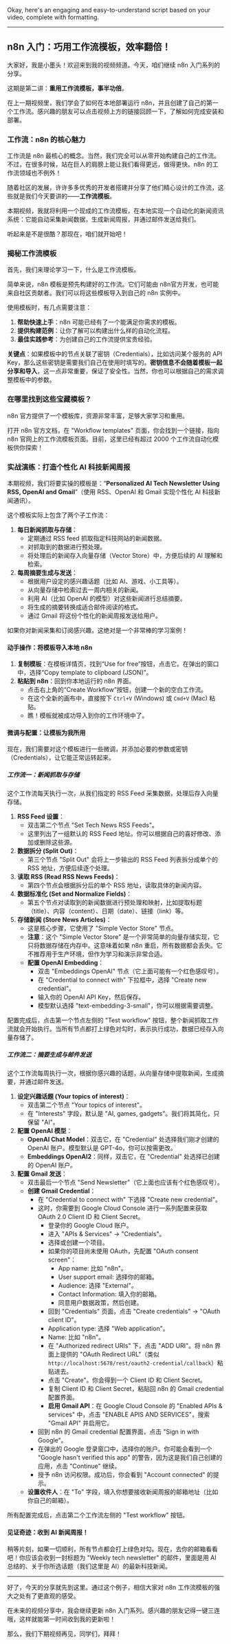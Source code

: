 Okay, here's an engaging and easy-to-understand script based on your video, complete with formatting.

---

## n8n 入门：巧用工作流模板，效率翻倍！

大家好，我是小墨头！欢迎来到我的视频频道。今天，咱们继续 n8n 入门系列的分享。

这期是第二讲：**重用工作流模板，事半功倍**。

在上一期视频里，我们学会了如何在本地部署运行 n8n，并且创建了自己的第一个工作流。感兴趣的朋友可以点击视频上方的链接回顾一下，了解如何完成安装和部署。

### 工作流：n8n 的核心魅力

工作流是 n8n 最核心的概念。当然，我们完全可以从零开始构建自己的工作流。不过，在很多时候，站在巨人的肩膀上能让我们看得更远，做得更快。n8n 的工作流领域也不例外！

随着社区的发展，许许多多优秀的开发者搭建并分享了他们精心设计的工作流，这些就是我们今天要讲的——**工作流模板**。

本期视频，我就将利用一个现成的工作流模板，在本地实现一个自动化的新闻资讯系统：它能自动采集新闻数据，生成新闻周报，并通过邮件发送给我们。

听起来是不是很酷？那现在，咱们就开始吧！

### 揭秘工作流模板

首先，我们来理论学习一下，什么是工作流模板。

简单来说，n8n 模板是预先构建好的工作流。它们可能由 n8n官方开发，也可能来自社区贡献者。我们可以将这些模板导入到自己的 n8n 实例中。

使用模板时，有几点需要注意：

1.  **帮助快速上手**：n8n 可能已经有了一个能满足你需求的模板。
2.  **提供构建范例**：让你了解可以构建出什么样的自动化流程。
3.  **最佳实践参考**：为创建自己的工作流提供宝贵经验。

**关键点**：如果模板中的节点关联了密钥（Credentials），比如访问某个服务的 API Key，那么这些密钥是需要我们自己在使用时填写的。**密钥信息不会随着模板一起分享和导入**，这一点非常重要，保证了安全性。当然，你也可以根据自己的需求调整模板中的参数。

### 在哪里找到这些宝藏模板？

n8n 官方提供了一个模板库，资源非常丰富，足够大家学习和重用。

打开 n8n 官方文档，在 "Workflow templates" 页面，你会找到一个链接，指向 n8n 官网上的工作流模板页面。目前，这里已经有超过 2000 个工作流自动化模板供你探索！

### 实战演练：打造个性化 AI 科技新闻周报

本期视频，我们将要实操的模板是：“**Personalized AI Tech Newsletter Using RSS, OpenAI and Gmail**”（使用 RSS、OpenAI 和 Gmail 实现个性化 AI 科技新闻通讯）。

这个模板实际上包含了两个子工作流：

1.  **每日新闻抓取与存储**：
    *   定期通过 RSS feed 抓取指定科技网站的新闻数据。
    *   对抓取到的数据进行预处理。
    *   将处理后的新闻存入向量存储（Vector Store）中，方便后续的 AI 理解和检索。
2.  **每周摘要生成与发送**：
    *   根据用户设定的感兴趣话题（比如 AI、游戏、小工具等）。
    *   从向量存储中检索过去一周内相关的新闻。
    *   利用 AI（比如 OpenAI 的模型）对这些新闻进行总结摘要。
    *   将生成的摘要转换成适合邮件阅读的格式。
    *   通过 Gmail 将这份个性化的新闻周报发送给用户。

如果你对新闻采集和订阅感兴趣，这绝对是一个非常棒的学习案例！

#### 动手操作：将模板导入本地 n8n

1.  **复制模板**：在模板详情页，找到“Use for free”按钮，点击它。在弹出的窗口中，选择“Copy template to clipboard (JSON)”。
2.  **粘贴到 n8n**：回到你本地运行的 n8n 界面。
    *   点击右上角的“Create Workflow”按钮，创建一个新的空白工作流。
    *   在这个全新的画布中，直接按下 `Ctrl+V` (Windows) 或 `Cmd+V` (Mac) 粘贴。
    *   瞧！模板就被成功导入到你的工作环境中了。

#### 微调与配置：让模板为我所用

现在，我们需要对这个模板进行一些微调，并添加必要的参数或密钥（Credentials），让它能正常运转起来。

##### 工作流一：新闻抓取与存储

这个工作流每天执行一次，从我们指定的 RSS Feed 采集数据，处理后存入向量存储。

1.  **RSS Feed 设置**：
    *   双击第二个节点 "Set Tech News RSS Feeds"。
    *   这里列出了一组默认的 RSS Feed 地址。你可以根据自己的喜好修改、添加或删除这些源。
2.  **数据拆分 (Split Out)**：
    *   第三个节点 "Split Out" 会将上一步输出的 RSS Feed 列表拆分成单个的 RSS 地址，方便后续逐个处理。
3.  **读取 RSS (Read RSS News Feeds)**：
    *   第四个节点会根据拆分后的单个 RSS 地址，读取具体的新闻内容。
4.  **数据标准化 (Set and Normalize Fields)**：
    *   第五个节点对读取到的新闻数据进行预处理和映射，比如提取标题（title）、内容（content）、日期（date）、链接（link）等。
5.  **存储新闻 (Store News Articles)**：
    *   这是核心步骤，它使用了 "Simple Vector Store" 节点。
    *   **注意**：这个 "Simple Vector Store" 是一个非常简单的向量存储实现，它只将数据存储在内存中。这意味着如果 n8n 重启，所有数据都会丢失。它不推荐用于生产环境，但作为学习和演示非常合适。
    *   **配置 OpenAI Embedding**：
        *   双击 "Embeddings OpenAI" 节点（它上面可能有一个红色感叹号）。
        *   在 "Credential to connect with" 下拉框中，选择 "Create new credential"。
        *   输入你的 OpenAI API Key，然后保存。
        *   模型默认选择 "text-embedding-3-small"，你可以根据需要调整。

配置完成后，点击第一个节点左侧的 "Test workflow" 按钮，整个新闻抓取工作流就会开始执行。当所有节点都打上绿色对勾时，表示执行成功，数据已经存入向量存储了。

##### 工作流二：摘要生成与邮件发送

这个工作流每周执行一次，根据你感兴趣的话题，从向量存储中提取新闻，生成摘要，并通过邮件发送。

1.  **设定兴趣话题 (Your topics of interest)**：
    *   双击第二个节点 "Your topics of interest"。
    *   在 "Interests" 字段，默认是 "AI, games, gadgets"。我们将其简化，只保留 "AI"。
2.  **配置 OpenAI 模型**：
    *   **OpenAI Chat Model**：双击它，在 "Credential" 处选择我们刚才创建的 OpenAI 账户。模型默认是 GPT-4o，你可以按需更改。
    *   **Embeddings OpenAI2**：同样，双击它，在 "Credential" 处选择已创建的 OpenAI 账户。
3.  **配置 Gmail 发送**：
    *   双击最后一个节点 "Send Newsletter"（它上面也应该有个红色感叹号）。
    *   **创建 Gmail Credential**：
        *   在 "Credential to connect with" 下选择 "Create new credential"。
        *   这时，你需要到 Google Cloud Console 进行一系列配置来获取 OAuth 2.0 Client ID 和 Client Secret。
            *   登录你的 Google Cloud 账户。
            *   进入 "APIs & Services" -> "Credentials"。
            *   选择或创建一个项目。
            *   如果你的项目尚未使用 OAuth，先配置 "OAuth consent screen"：
                *   App name: 比如 "n8n"。
                *   User support email: 选择你的邮箱。
                *   Audience: 选择 "External"。
                *   Contact Information: 填入你的邮箱。
                *   同意用户数据政策，然后创建。
            *   回到 "Credentials" 页面，点击 "Create credentials" -> "OAuth client ID"。
            *   Application type: 选择 "Web application"。
            *   Name: 比如 "n8n"。
            *   在 "Authorized redirect URIs" 下，点击 "ADD URI"。将 n8n 界面上提供的 "OAuth Redirect URL"（类似 `http://localhost:5678/rest/oauth2-credential/callback`）粘贴进去。
            *   点击 "Create"。你会得到一个 Client ID 和 Client Secret。
            *   复制 Client ID 和 Client Secret，粘贴回 n8n 的 Gmail credential 配置界面。
            *   **启用 Gmail API**：在 Google Cloud Console 的 "Enabled APIs & services" 中，点击 "ENABLE APIS AND SERVICES"，搜索 "Gmail API" 并启用它。
        *   回到 n8n 的 Gmail credential 配置界面，点击 "Sign in with Google"。
        *   在弹出的 Google 登录窗口中，选择你的账户。你可能会看到一个 "Google hasn't verified this app" 的警告，因为这是我们自己创建的应用，点击 "Continue" 继续。
        *   授予 n8n 访问权限。成功后，你会看到 "Account connected" 的提示。
    *   **设置收件人**：在 "To" 字段，填入你想要接收新闻周报的邮箱地址（比如你自己的邮箱）。

所有配置完成后，点击第二个工作流左侧的 "Test workflow" 按钮。

#### 见证奇迹：收到 AI 新闻周报！

稍等片刻，如果一切顺利，所有节点都会打上绿色对勾。现在，去你的邮箱看看吧！你应该会收到一封标题为 "Weekly tech newsletter" 的邮件，里面是用 AI 总结的、关于你所选话题（我们这里是 AI）的最新科技新闻。

---

好了，今天的分享就先到这里。通过这个例子，相信大家对 n8n 工作流模板的强大之处有了更直观的感受。

在未来的视频分享中，我会继续更新 n8n 入门系列。感兴趣的朋友记得一键三连哦，这样就能第一时间收到我的更新啦！

那么，我们下期视频再见，同学们，拜拜！
